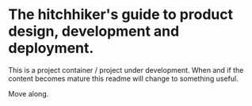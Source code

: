 # The hitchhiker's guide to product design, development and deployment.

This is a project container / project under development.
When and if the content becomes mature this readme will change to something useful.

Move along.
